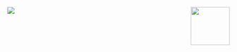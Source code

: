 <p>
  <a href="https://count.getloli.com/"><img src="https://count.getloli.com/get/@mikeszig?theme=gelbooru"></a>
  <img src="https://user-images.githubusercontent.com/45585937/183707517-668e3c50-0644-4e40-8883-90b2af92330f.png" width="88" align="right">
</p>
